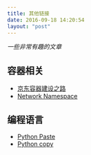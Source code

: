 ```yaml
---
title: 其他链接
date: 2016-09-18 14:20:54
layout: "post"
---
```


*一些非常有趣的文章*

## 容器相关

- [京东容器建设之路](jd-container.html)
- [Network Namespace](networking-namespace.html)

## 编程语言

- [Python Paste](PythonPaste.html)
- [Python copy](python-copy.html)
